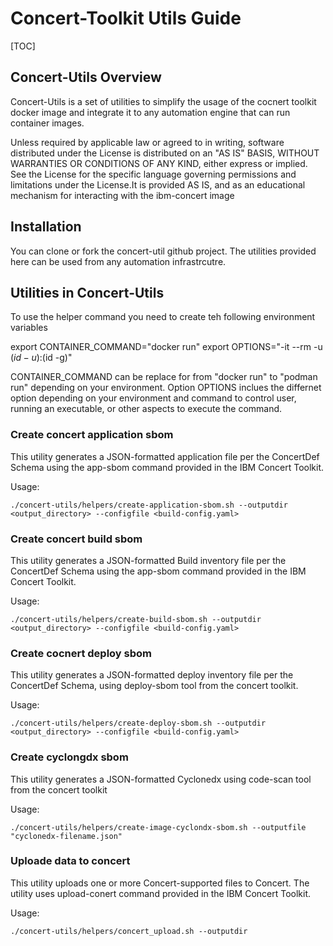 # Concert-Toolkit Utils Guide

[TOC]

## Concert-Utils Overview

Concert-Utils is a set of utilities to simplify the usage of the cocnert toolkit docker image and integrate it to any automation engine that can run container images.  

Unless required by applicable law or agreed to in writing, software distributed under the License is distributed on
an "AS IS" BASIS, WITHOUT WARRANTIES OR CONDITIONS OF ANY KIND, either express or implied. See the License for the
specific language governing permissions and limitations under the License.It is provided AS IS, and as an educational mechanism for interacting with the ibm-concert image    

## Installation

You can clone or fork the concert-util github project.    The utilities provided here can be used from any automation infrastrcutre. 

## Utilities in Concert-Utils

To use the helper command you need to create teh following environment variables

export CONTAINER_COMMAND="docker run"
export OPTIONS="-it --rm -u $(id -u):$(id -g)"

CONTAINER_COMMAND can be replace for from "docker run" to "podman run" depending on your environment.  Option
OPTIONS inclues the differnet option depending on your environment and command to control user, running an executable, or other aspects to execute the command.

### Create concert application sbom

This utility generates a JSON-formatted application file per the ConcertDef Schema using the app-sbom command provided in the IBM Concert Toolkit.

Usage:
```
./concert-utils/helpers/create-application-sbom.sh --outputdir <output_directory> --configfile <build-config.yaml>
```

### Create concert build sbom

This utility generates a JSON-formatted Build inventory file per the ConcertDef Schema using the app-sbom command provided in the IBM Concert Toolkit.

Usage:
```
./concert-utils/helpers/create-build-sbom.sh --outputdir <output_directory> --configfile <build-config.yaml>
```

### Create cocnert deploy sbom

This utility generates a JSON-formatted deploy inventory file per the ConcertDef Schema, using deploy-sbom tool from the concert toolkit.

Usage:
```
./concert-utils/helpers/create-deploy-sbom.sh --outputdir <output_directory> --configfile <build-config.yaml>
```

### Create cyclongdx sbom

This utility generates a JSON-formatted Cyclonedx using code-scan tool from the concert toolkit

Usage:
```
./concert-utils/helpers/create-image-cyclondx-sbom.sh --outputfile "cyclonedx-filename.json"
```

### Uploade data to concert

This utility uploads one or more Concert-supported files to Concert. The utility uses upload-conert command
provided in the IBM Concert Toolkit.

Usage:
```
./concert-utils/helpers/concert_upload.sh --outputdir 
```